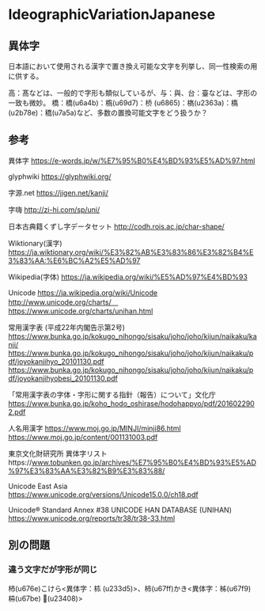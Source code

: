# IdeographicVariationJapanese

## 異体字
日本語において使用される漢字で置き換え可能な文字を列挙し、同一性検索の用に供する。

高：髙などは、一般的で字形も類似しているが、与：與、台：臺などは、字形の一致も微妙。
橋：橋(u6a4b)：槗(u69d7)：桥 (u6865)：𣘺(u2363a)：𫞎(u2b78e)：穚(u7a5a)など、多数の置換可能文字をどう扱うか？

## 参考
異体字 https://e-words.jp/w/%E7%95%B0%E4%BD%93%E5%AD%97.html

glyphwiki https://glyphwiki.org/

字源.net https://jigen.net/kanji/

字嗨 http://zi-hi.com/sp/uni/

日本古典籍くずし字データセット
http://codh.rois.ac.jp/char-shape/

Wiktionary(漢字) https://ja.wiktionary.org/wiki/%E3%82%AB%E3%83%86%E3%82%B4%E3%83%AA:%E6%BC%A2%E5%AD%97

Wikipedia(字体) https://ja.wikipedia.org/wiki/%E5%AD%97%E4%BD%93

Unicode https://ja.wikipedia.org/wiki/Unicode http://www.unicode.org/charts/　https://www.unicode.org/charts/unihan.html

常用漢字表 (平成22年内閣告示第2号)
https://www.bunka.go.jp/kokugo_nihongo/sisaku/joho/joho/kijun/naikaku/kanji/
https://www.bunka.go.jp/kokugo_nihongo/sisaku/joho/joho/kijun/naikaku/pdf/joyokanjihyo_20101130.pdf
https://www.bunka.go.jp/kokugo_nihongo/sisaku/joho/joho/kijun/naikaku/pdf/joyokanjihyobesi_20101130.pdf

「常用漢字表の字体・字形に関する指針（報告）について」文化庁 https://www.bunka.go.jp/koho_hodo_oshirase/hodohappyo/pdf/2016022902.pdf

人名用漢字
https://www.moj.go.jp/MINJI/minji86.html
https://www.moj.go.jp/content/001131003.pdf

東京文化財研究所 異体字リストhttps://www.tobunken.go.jp/archives/%E7%95%B0%E4%BD%93%E5%AD%97%E3%83%AA%E3%82%B9%E3%83%88/

Unicode East Asia
https://www.unicode.org/versions/Unicode15.0.0/ch18.pdf

Unicode® Standard Annex #38
UNICODE HAN DATABASE (UNIHAN)
https://www.unicode.org/reports/tr38/tr38-33.html

## 別の問題
### 違う文字だが字形が同じ
杮(u676e)こけら<異体字：𣏕 (u233d5)>、柿(u67ff)かき<異体字：柹(u67f9) 枾(u67be) 𣐈(u23408)>

